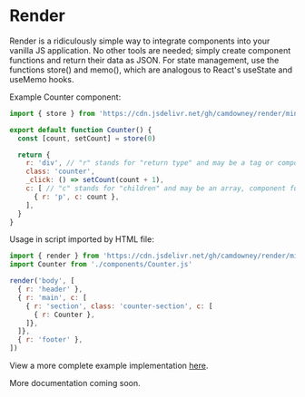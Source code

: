 # Render
Render is a ridiculously simple way to integrate components into your vanilla JS application. No other tools are needed; simply create component functions and return their data as JSON. For state management, use the functions store() and memo(), which are analogous to React's useState and useMemo hooks.

Example Counter component:

```js
import { store } from 'https://cdn.jsdelivr.net/gh/camdowney/render/min.js'

export default function Counter() {
  const [count, setCount] = store(0)

  return {
    r: 'div', // "r" stands for "return type" and may be a tag or component function
    class: 'counter',
    _click: () => setCount(count + 1),
    c: [ // "c" stands for "children" and may be an array, component function, object, or HTML
      { r: 'p', c: count },
    ],
  }
}
```

Usage in script imported by HTML file:

```js
import { render } from 'https://cdn.jsdelivr.net/gh/camdowney/render/min.js'
import Counter from './components/Counter.js'

render('body', [
  { r: 'header' },
  { r: 'main', c: [
    { r: 'section', class: 'counter-section', c: [
      { r: Counter },
    ]},
  ]},
  { r: 'footer' },
])
```

View a more complete example implementation [here](https://github.com/camdowney/word-engine).

More documentation coming soon.
